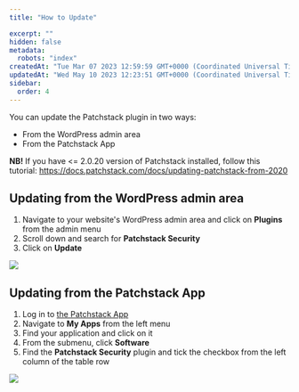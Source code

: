 ```yaml
---
title: "How to Update"

excerpt: ""
hidden: false
metadata: 
  robots: "index"
createdAt: "Tue Mar 07 2023 12:59:59 GMT+0000 (Coordinated Universal Time)"
updatedAt: "Wed May 10 2023 12:23:51 GMT+0000 (Coordinated Universal Time)"
sidebar:
  order: 4
---
```

You can update the Patchstack plugin in two ways:

- From the WordPress admin area
- From the Patchstack App

**NB!** If you have \<= 2.0.20 version of Patchstack installed, follow this tutorial: <https://docs.patchstack.com/docs/updating-patchstack-from-2020>

## Updating from the WordPress admin area

1. Navigate to your website's WordPress admin area and click on **Plugins** from the admin menu
2. Scroll down and search for **Patchstack Security**
3. Click on **Update**

![](@images/888a34b-patchstack_plugin_update.png)

## Updating from the Patchstack App

1. Log in to <a href="https://app.patchstack.com" target="_blank">the Patchstack App</a>
2. Navigate to **My Apps** from the left menu
3. Find your application and click on it
4. From the submenu, click **Software**
5. Find the **Patchstack Security** plugin and tick the checkbox from the left column of the table row

![](@images/2f36390-small-patchstack_update_patchstack.png)
